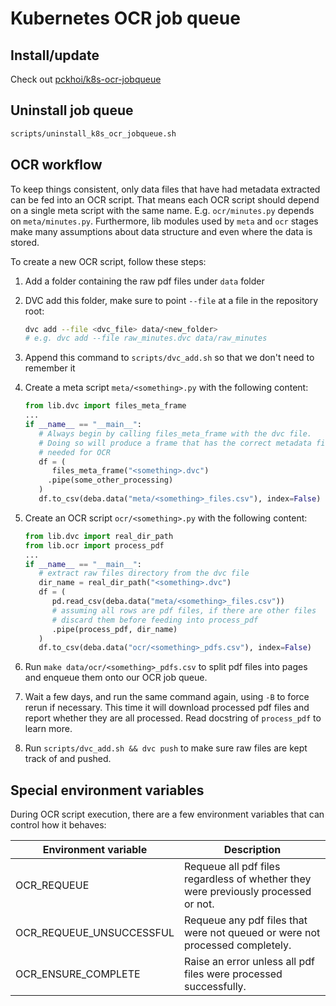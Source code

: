 # Kubernetes OCR job queue

## Install/update

Check out [pckhoi/k8s-ocr-jobqueue](https://github.com/pckhoi/k8s-ocr-jobqueue)

## Uninstall job queue

```bash
scripts/uninstall_k8s_ocr_jobqueue.sh
```

## OCR workflow

To keep things consistent, only data files that have had metadata extracted can be fed into an OCR script. That means each OCR script should depend on a single meta script with the same name. E.g. `ocr/minutes.py` depends on `meta/minutes.py`. Furthermore, lib modules used by `meta` and `ocr` stages make many assumptions about data structure and even where the data is stored.

To create a new OCR script, follow these steps:

1. Add a folder containing the raw pdf files under `data` folder
2. DVC add this folder, make sure to point `--file` at a file in the repository root:

   ```bash
   dvc add --file <dvc_file> data/<new_folder>
   # e.g. dvc add --file raw_minutes.dvc data/raw_minutes
   ```

3. Append this command to `scripts/dvc_add.sh` so that we don't need to remember it
4. Create a meta script `meta/<something>.py` with the following content:

   ```python
   from lib.dvc import files_meta_frame
   ...
   if __name__ == "__main__":
      # Always begin by calling files_meta_frame with the dvc file.
      # Doing so will produce a frame that has the correct metadata fields
      # needed for OCR
      df = (
         files_meta_frame("<something>.dvc")
        .pipe(some_other_processing)
      )
      df.to_csv(deba.data("meta/<something>_files.csv"), index=False)
   ```

5. Create an OCR script `ocr/<something>.py` with the following content:

   ```python
   from lib.dvc import real_dir_path
   from lib.ocr import process_pdf
   ...
   if __name__ == "__main__":
      # extract raw files directory from the dvc file
      dir_name = real_dir_path("<something>.dvc")
      df = (
         pd.read_csv(deba.data("meta/<something>_files.csv"))
         # assuming all rows are pdf files, if there are other files
         # discard them before feeding into process_pdf
         .pipe(process_pdf, dir_name)
      )
      df.to_csv(deba.data("ocr/<something>_pdfs.csv"), index=False)
   ```

6. Run `make data/ocr/<something>_pdfs.csv` to split pdf files into pages and enqueue them onto our OCR job queue.
7. Wait a few days, and run the same command again, using `-B` to force rerun if necessary. This time it will download processed pdf files and report whether they are all processed. Read docstring of `process_pdf` to learn more.
8. Run `scripts/dvc_add.sh && dvc push` to make sure raw files are kept track of and pushed.

## Special environment variables

During OCR script execution, there are a few environment variables that can control how it behaves:

| Environment variable     | Description                                                                        |
| ------------------------ | ---------------------------------------------------------------------------------- |
| OCR_REQUEUE              | Requeue all pdf files regardless of whether they were previously processed or not. |
| OCR_REQUEUE_UNSUCCESSFUL | Requeue any pdf files that were not queued or were not processed completely.       |
| OCR_ENSURE_COMPLETE      | Raise an error unless all pdf files were processed successfully.                   |
